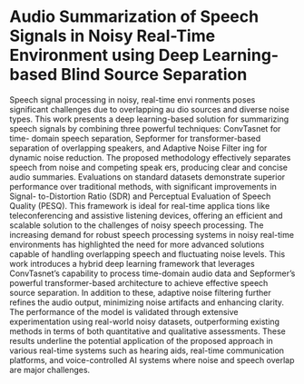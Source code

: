 # Audio Summarization of Speech Signals in Noisy Real-Time Environment using Deep Learning-based Blind Source Separation

Speech signal processing in noisy, real-time envi
ronments poses significant challenges due to overlapping au
dio sources and diverse noise types. This work presents a
deep learning-based solution for summarizing speech signals
by combining three powerful techniques: ConvTasnet for time-
domain speech separation, Sepformer for transformer-based
separation of overlapping speakers, and Adaptive Noise Filter
ing for dynamic noise reduction. The proposed methodology
effectively separates speech from noise and competing speak
ers, producing clear and concise audio summaries. Evaluations
on standard datasets demonstrate superior performance over
traditional methods, with significant improvements in Signal-
to-Distortion Ratio (SDR) and Perceptual Evaluation of Speech
Quality (PESQ). This framework is ideal for real-time applica
tions like teleconferencing and assistive listening devices, offering
an efficient and scalable solution to the challenges of noisy speech
processing. The increasing demand for robust speech processing
systems in noisy real-time environments has highlighted the need
for more advanced solutions capable of handling overlapping
speech and fluctuating noise levels. This work introduces a
hybrid deep learning framework that leverages ConvTasnet’s
capability to process time-domain audio data and Sepformer’s
powerful transformer-based architecture to achieve effective
speech source separation. In addition to these, adaptive noise
filtering further refines the audio output, minimizing noise
artifacts and enhancing clarity. The performance of the model is
validated through extensive experimentation using real-world
noisy datasets, outperforming existing methods in terms of both
quantitative and qualitative assessments. These results underline
the potential application of the proposed approach in various
real-time systems such as hearing aids, real-time communication
platforms, and voice-controlled AI systems where noise and
speech overlap are major challenges.

